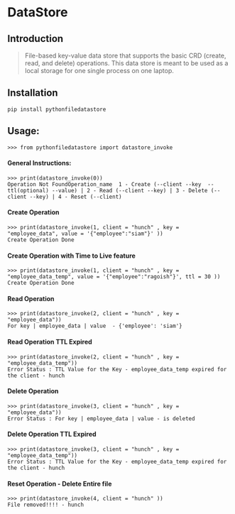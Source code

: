 # DataStore

## Introduction

> File-based key-value data store that supports the basic CRD (create, read, and delete) operations. This data store is meant to be used as a local storage for one single process on one laptop.

## Installation

``` pip install pythonfiledatastore ```


## Usage:
    >>> from pythonfiledatastore import datastore_invoke 

#### General Instructions:

    >>> print(datastore_invoke(0))
    Operation Not FoundOperation_name  1 - Create (--client --key  --ttl(optional) --value) | 2 - Read (--client --key) | 3 - Delete (--client --key) | 4 - Reset (--client)

#### Create Operation

    >>> print(datastore_invoke(1, client = "hunch" , key = "employee_data", value = '{"employee":"siam"}' ))
    Create Operation Done

#### Create Operation with Time to Live feature

    >>> print(datastore_invoke(1, client = "hunch" , key = "employee_data_temp", value = '{"employee":"ragoish"}', ttl = 30 ))
    Create Operation Done

#### Read Operation

    >>> print(datastore_invoke(2, client = "hunch" , key = "employee_data"))
    For key | employee_data | value  - {'employee': 'siam'} 

#### Read Operation TTL Expired 

    >>> print(datastore_invoke(2, client = "hunch" , key = "employee_data_temp"))
    Error Status : TTL Value for the Key - employee_data_temp expired for the client - hunch

#### Delete Operation 

    >>> print(datastore_invoke(3, client = "hunch" , key = "employee_data"))
    Error Status : For key | employee_data | value - is deleted

#### Delete Operation TTL Expired

    >>> print(datastore_invoke(3, client = "hunch" , key = "employee_data_temp"))
    Error Status : TTL Value for the Key - employee_data_temp expired for the client - hunch

#### Reset Operation - Delete Entire file

    >>> print(datastore_invoke(4, client = "hunch" ))
    File removed!!!! - hunch
